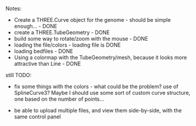 Notes:

- Create a THREE.Curve object for the genome - should be simple enough... - DONE
- create a THREE.TubeGeometry - DONE
- build some way to rotate/zoom with the mouse - DONE
- loading the file/colors - loading file is DONE
- loading bedfiles - DONE
- Using a colormap with the TubeGeometry/mesh, because it looks more attractive than Line - DONE

still TODO:

- fix some things with the colors - what could be the problem? use of SplineCurve3? Maybe I should use some sort of custom curve structure, one based on the number of points...

- be able to upload multiple files, and view them side-by-side, with the same control panel
